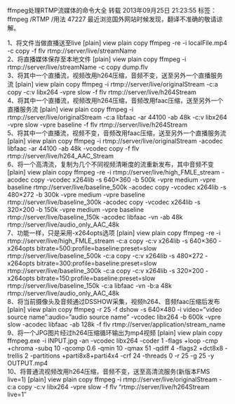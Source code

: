 ffmpeg处理RTMP流媒体的命令大全
转载 2013年09月25日 21:23:55 标签：ffmpeg /RTMP /用法 47227
最近浏览国外网站时候发现，翻译不准确的敬请谅解。

1、将文件当做直播送至live
[plain] view plain copy
ffmpeg -re -i localFile.mp4 -c copy -f flv rtmp://server/live/streamName  
2、将直播媒体保存至本地文件
[plain] view plain copy
ffmpeg -i rtmp://server/live/streamName -c copy dump.flv  
3、将其中一个直播流，视频改用h264压缩，音频不变，送至另外一个直播服务流
[plain] view plain copy
ffmpeg -i rtmp://server/live/originalStream -c:a copy -c:v libx264 -vpre slow -f flv rtmp://server/live/h264Stream  
4、将其中一个直播流，视频改用h264压缩，音频改用faac压缩，送至另外一个直播服务流
[plain] view plain copy
ffmpeg -i rtmp://server/live/originalStream -c:a libfaac -ar 44100 -ab 48k -c:v libx264 -vpre slow -vpre baseline -f flv rtmp://server/live/h264Stream  
5、将其中一个直播流，视频不变，音频改用faac压缩，送至另外一个直播服务流
[plain] view plain copy
ffmpeg -i rtmp://server/live/originalStream -acodec libfaac -ar 44100 -ab 48k -vcodec copy -f flv rtmp://server/live/h264_AAC_Stream  
6、将一个高清流，复制为几个不同视频清晰度的流重新发布，其中音频不变
[plain] view plain copy
ffmpeg -re -i rtmp://server/live/high_FMLE_stream -acodec copy -vcodec x264lib -s 640×360 -b 500k -vpre medium -vpre baseline rtmp://server/live/baseline_500k -acodec copy -vcodec x264lib -s 480×272 -b 300k -vpre medium -vpre baseline rtmp://server/live/baseline_300k -acodec copy -vcodec x264lib -s 320×200 -b 150k -vpre medium -vpre baseline rtmp://server/live/baseline_150k -acodec libfaac -vn -ab 48k rtmp://server/live/audio_only_AAC_48k  
7、功能一样，只是采用-x264opts选项
[plain] view plain copy
ffmpeg -re -i rtmp://server/live/high_FMLE_stream -c:a copy -c:v x264lib -s 640×360 -x264opts bitrate=500:profile=baseline:preset=slow rtmp://server/live/baseline_500k -c:a copy -c:v x264lib -s 480×272 -x264opts bitrate=300:profile=baseline:preset=slow rtmp://server/live/baseline_300k -c:a copy -c:v x264lib -s 320×200 -x264opts bitrate=150:profile=baseline:preset=slow rtmp://server/live/baseline_150k -c:a libfaac -vn -b:a 48k rtmp://server/live/audio_only_AAC_48k  
8、将当前摄像头及音频通过DSSHOW采集，视频h264、音频faac压缩后发布
[plain] view plain copy
ffmpeg -r 25 -f dshow -s 640×480 -i video=”video source name”:audio=”audio source name” -vcodec libx264 -b 600k -vpre slow -acodec libfaac -ab 128k -f flv rtmp://server/application/stream_name  
9、将一个JPG图片经过h264压缩循环输出为mp4视频
[plain] view plain copy
ffmpeg.exe -i INPUT.jpg -an -vcodec libx264 -coder 1 -flags +loop -cmp +chroma -subq 10 -qcomp 0.6 -qmin 10 -qmax 51 -qdiff 4 -flags2 +dct8x8 -trellis 2 -partitions +parti8x8+parti4x4 -crf 24 -threads 0 -r 25 -g 25 -y OUTPUT.mp4  
10、将普通流视频改用h264压缩，音频不变，送至高清流服务(新版本FMS live=1)
[plain] view plain copy
ffmpeg -i rtmp://server/live/originalStream -c:a copy -c:v libx264 -vpre slow -f flv “rtmp://server/live/h264Stream live=1″  
